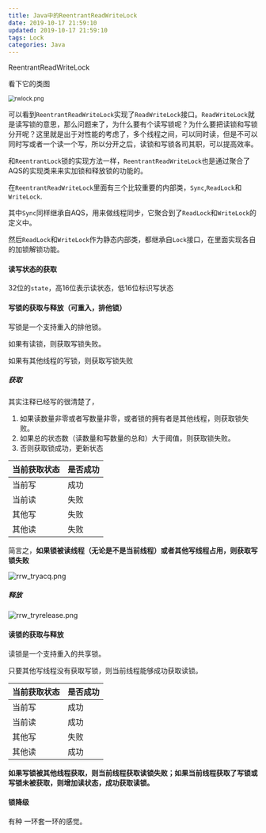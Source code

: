 ```yaml
---
title: Java中的ReentrantReadWriteLock
date: 2019-10-17 21:59:10
updated: 2019-10-17 21:59:10
tags: Lock
categories: Java
---
```


ReentrantReadWriteLock

看下它的类图

<img src="http://ww1.sinaimg.cn/large/006ImZ0Ogy1g80yg0yrbmj30b10njgme.jpg" alt="rwlock.png" style="zoom:80%;" />

可以看到`ReentrantReadWriteLock`实现了`ReadWriteLock`接口。`ReadWriteLock`就是读写锁的意思，那么问题来了，为什么要有个读写锁呢？为什么要把读锁和写锁分开呢？这里就是出于对性能的考虑了，多个线程之间，可以同时读，但是不可以同时写或者一个读一个写，所以分开之后，读锁和写锁各司其职，可以提高效率。

和`ReentrantLock`锁的实现方法一样，`ReentrantReadWriteLock`也是通过聚合了AQS的实现类来来实加锁和释放锁的功能的。



在`ReentrantReadWriteLock`里面有三个比较重要的内部类，`Sync`,`ReadLock`和`WriteLock`.

其中`Sync`同样继承自AQS，用来做线程同步，它聚合到了`ReadLock`和`WriteLock`的定义中。

然后`ReadLock`和`WriteLock`作为静态内部类，都继承自`Lock`接口，在里面实现各自的加锁解锁功能。

#### 读写状态的获取

32位的`state`，高16位表示读状态，低16位标识写状态

#### 写锁的获取与释放（可重入，排他锁）

写锁是一个支持重入的排他锁。



如果有读锁，则获取写锁失败。

如果有其他线程的写锁，则获取写锁失败



##### 获取

其实注释已经写的很清楚了，

1. 如果读数量非零或者写数量非零，或者锁的拥有者是其他线程，则获取锁失败。
2. 如果总的状态数（读数量和写数量的总和）大于阈值，则获取锁失败。
3. 否则获取锁成功，更新状态

| 当前获取状态 | 是否成功 |
| ------------ | -------- |
| 当前写       | 成功     |
| 当前读       | 失败     |
| 其他写       | 失败     |
| 其他读       | 失败     |



简言之，**如果锁被读线程（无论是不是当前线程）或者其他写线程占用，则获取写锁失败**

![rrw_tryacq.png](http://ww1.sinaimg.cn/large/006ImZ0Ogy1g81jvgkn8vj30p60hl40d.jpg)



##### 释放

![rrw_tryrelease.png](http://ww1.sinaimg.cn/large/006ImZ0Ogy1g81jy2d104j30f205rglz.jpg)



#### 读锁的获取与释放

读锁是一个支持重入的共享锁。

只要其他写线程没有获取写锁，则当前线程能够成功获取读锁。

| 当前获取状态 | 是否成功 |
| ------------ | -------- |
| 当前写       | 成功     |
| 当前读       | 成功     |
| 其他写       | 失败     |
| 其他读       | 成功     |



**如果写锁被其他线程获取，则当前线程获取读锁失败；如果当前线程获取了写锁或写锁未被获取，则增加读状态，成功获取读锁。**



#### 锁降级

有种 一环套一环的感觉。




